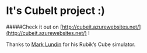 # It's CubeIt project :)

#####Check it out on [http://cubeit.azurewebsites.net/](http://cubeit.azurewebsites.net/) !

Thanks to [Mark Lundin](https://github.com/marklundin) for his Rubik’s Cube simulator.
